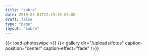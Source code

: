 ```yaml
---
title: "sobre"
date: 2019-03-01T22:19:15-03:00
draft: false
type: "page"
layout: "sobre"
---
```



{{< load-photoswipe >}}
{{< gallery dir="/uploads/fotos" caption-position="center" caption-effect="fade" />}}